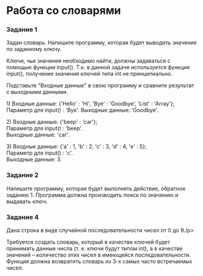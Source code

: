 <h1>Работа со словарями</h1>
<h3>Задание 1</h3>
<p>Задан словарь. Напишите программу, которая будет выводить значение по заданному ключу.</p>
<p>Ключи, чьи значения необходимо найти, должны задаваться с помощью функции input(). Т.к. в данной задаче используется функция input(),
  получение значения ключей типа int не принципиально.</p>
<p>Подставьте "Входные данные" в свою программу и сравните результат с выходными данными.</p>
<p>1) Входные данные: {'Hello' : 'Hi', 'Bye' : 'Goodbye', 'List' : 'Array'};
Параметр для input() : 'Bye'.
Выходные данные: 'Goodbye'.</p>
<p>2) Входные данные: {'beep' : 'car'};<br>
Параметр для input() : 'beep'.<br>
Выходные данные: 'car'.</p>
<p>3) Входные данные: {'a' : 1, 'b' : 2, 'c' : 3, 'd' : 4, 'e' : 5};<br>
Параметр для input() : 'c'.<br>
Выходные данные: 3.</p>
<h3>Задание 2</h3>
<p>Напишите программу, которая будет выполнять действие, обратное заданию 1. Программа должна производить поиск по значению и выдавать ключ.</p>
<h3>Задание 4</h3>
<p>Дана строка в виде случайной последовательности чисел от 0 до 9./p>
<p>Требуется создать словарь, который в качестве ключей будет принимать данные числа (т. е. ключи будут типом int),
  а в качестве значений – количество этих чисел в имеющейся последовательности. Функция должна возвратить словарь из 3-х самых часто встречаемых чисел.</p>
